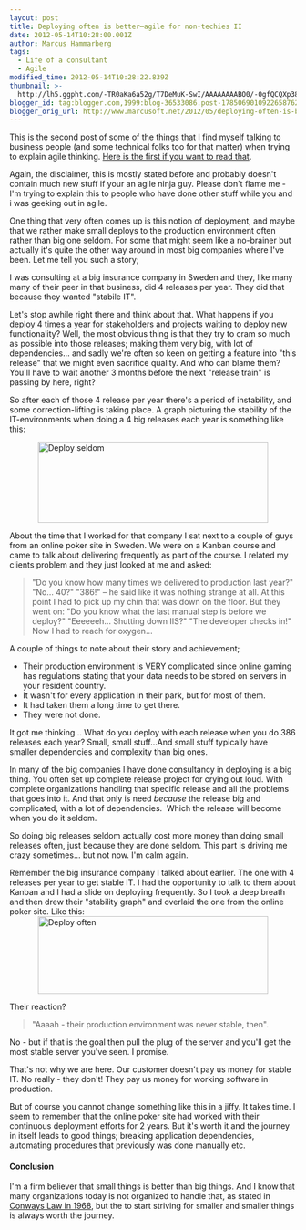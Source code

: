 ```yaml
---
layout: post
title: Deploying often is better–agile for non-techies II
date: 2012-05-14T10:28:00.001Z
author: Marcus Hammarberg
tags:
  - Life of a consultant
  - Agile
modified_time: 2012-05-14T10:28:22.839Z
thumbnail: >-
  http://lh5.ggpht.com/-TR0aKa6a52g/T7DeMuK-SwI/AAAAAAAABO0/-0gfQCQXp38/s72-c/Deploy%252520seldom_thumb%25255B3%25255D.png?imgmax=800
blogger_id: tag:blogger.com,1999:blog-36533086.post-1785069010922658762
blogger_orig_url: http://www.marcusoft.net/2012/05/deploying-often-is-betteragile-for-non.html
---
```



This is the second post of some of the things that I find myself talking
to business people (and some technical folks too for that matter) when
trying to explain agile thinking. <a
href="http://www.marcusoft.net/2012/05/agile-is-good-for-business-part-i.html"
target="_blank">Here is the first if you want to read that</a>.

Again, the disclaimer, this is mostly stated before and probably doesn't
contain much new stuff if your an agile ninja guy. Please don't flame
me - I'm trying to explain this to people who have done other stuff
while you and i was geeking out in agile.

One thing that very often comes up is this notion of deployment, and
maybe that we rather make small deploys to the production environment
often rather than big one seldom.
For some that might seem like a no-brainer but actually it's quite the
other way around in most big companies where I've been. Let me tell you
such a story;

I was consulting at a big insurance company in Sweden and they, like
many many of their peer in that business, did 4 releases per year. They
did that because they wanted "stabile IT".

Let's stop awhile right there and think about that. What happens if you
deploy 4 times a year for stakeholders and projects waiting to deploy
new functionality? Well, the most obvious thing is that they try to cram
so much as possible into those releases; making them very big, with lot
of dependencies… and sadly we're often so keen on getting a feature into
"this release" that we might even sacrifice quality. And who can blame
them? You'll have to wait another 3 months before the next "release
train" is passing by here, right?

So after each of those 4 release per year there's a period of
instability, and some correction-lifting is taking place. A graph
picturing the stability of the IT-environments when doing a 4 big
releases each year is something like this:

[<img
src="http://lh5.ggpht.com/-TR0aKa6a52g/T7DeMuK-SwI/AAAAAAAABO0/-0gfQCQXp38/Deploy%252520seldom_thumb%25255B3%25255D.png?imgmax=800"
title="Deploy seldom"
style="background-image: none; border-bottom: 0px; border-left: 0px; padding-left: 0px; padding-right: 0px; display: block; float: none; margin-left: auto; border-top: 0px; margin-right: auto; border-right: 0px; padding-top: 0px"
data-border="0" width="404" height="142" alt="Deploy seldom" />](http://lh3.ggpht.com/--MouFJW1_MM/T7DeLvggFDI/AAAAAAAABOs/JzdVtaSN4jk/s1600-h/Deploy%252520seldom%25255B5%25255D.png)

About the time that I worked for that company I sat next to a couple of
guys from an online poker site in Sweden. We were on a Kanban course and
came to talk about delivering frequently as part of the course. I
related my clients problem and they just looked at me and asked:

> "Do you know how many times we delivered to production last year?"
> "No… 40?"
> "386!" – he said like it was nothing strange at all. At this point I
> had to pick up my chin that was down on the floor. But they went on:
> "Do you know what the last manual step is before we deploy?"
> "Eeeeeeh… Shutting down IIS?"
> "The developer checks in!"
> Now I had to reach for oxygen…

A couple of things to note about their story and achievement;

- Their production environment is VERY complicated since online gaming
    has regulations stating that your data needs to be stored on servers
    in your resident country.
- It wasn't for every application in their park, but for most of
    them.
- It had taken them a long time to get there.
- They were not done.

It got me thinking… What do you deploy with each release when you do 386
releases each year? Small, small stuff…And small stuff typically have
smaller dependencies and complexity than big ones.

In many of the big companies I have done consultancy in deploying is a
big thing. You often set up complete release project for crying out
loud. With complete organizations handling that specific release and all
the problems that goes into it.
And that only is need *because* the release big and complicated, with
a lot of dependencies.  Which the release will become when you do it
seldom.

So doing big releases seldom actually cost more money than doing small
releases often, just because they are done seldom. This part is driving
me crazy sometimes… but not now. I'm calm again.

Remember the big insurance company I talked about earlier. The one with
4 releases per year to get stable IT. I had the opportunity to talk to
them about Kanban and I had a slide on deploying frequently. So I took a
deep breath and then drew their "stability graph" and overlaid the one
from the online poker site. Like this:
[<img
src="http://lh5.ggpht.com/-cTCS0EVTpOk/T7DeO_vN6vI/AAAAAAAABPE/Xp5niW459cw/Deploy%252520often_thumb%25255B1%25255D.png?imgmax=800"
title="Deploy often"
style="background-image: none; border-bottom: 0px; border-left: 0px; padding-left: 0px; padding-right: 0px; display: block; float: none; margin-left: auto; border-top: 0px; margin-right: auto; border-right: 0px; padding-top: 0px"
data-border="0" width="404" height="136" alt="Deploy often" />](http://lh3.ggpht.com/-H8EBFmMPHe0/T7DeNtnkl-I/AAAAAAAABO8/2ivLQpr_KFQ/s1600-h/Deploy%252520often%25255B3%25255D.png)

Their reaction?

> "Aaaah - their production environment was never stable, then".

No - but if that is the goal then pull the plug of the server and you'll
get the most stable server you've seen. I promise.

That's not why we are here. Our customer doesn't pay us money for stable
IT. No really - they don't! They pay us money for working software in
production.

But of course you cannot change something like this in a jiffy. It takes
time. I seem to remember that the online poker site had worked with
their continuous deployment efforts for 2 years. But it's worth it and
the journey in itself leads to good things; breaking application
dependencies, automating procedures that previously was done manually
etc.

#### Conclusion

I'm a firm believer that small things is better than big things. And I
know that many organizations today is not organized to handle that, as
stated in <a href="http://en.wikipedia.org/wiki/Conway&#39;s_law"
target="_blank">Conways Law in 1968</a>, but the to start striving for
smaller and smaller things is always worth the journey.
